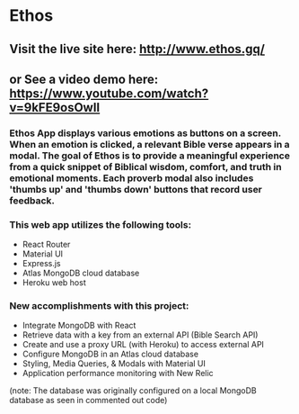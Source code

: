 # Ethos

## Visit the live site here: http://www.ethos.gq/
## or See a video demo here: https://www.youtube.com/watch?v=9kFE9osOwII 

### Ethos App displays various emotions as buttons on a screen. When an emotion is clicked, a relevant Bible verse appears in a modal. The goal of Ethos is to provide a meaningful experience from a quick snippet of Biblical wisdom, comfort, and truth in emotional moments. Each proverb modal also includes 'thumbs up' and 'thumbs down' buttons that record user feedback.
### This web app utilizes the following tools:

 

* React Router
* Material UI
* Express.js
* Atlas MongoDB cloud database
* Heroku web host


### New accomplishments with this project:
* Integrate MongoDB with React
* Retrieve data with a key from an external API (Bible Search API)
* Create and use a proxy URL (with Heroku) to access external API 
* Configure MongoDB in an Atlas cloud database
* Styling, Media Queries, & Modals with Material UI
* Application performance monitoring with New Relic

(note: The database was originally configured on a local MongoDB database as seen in commented out code)